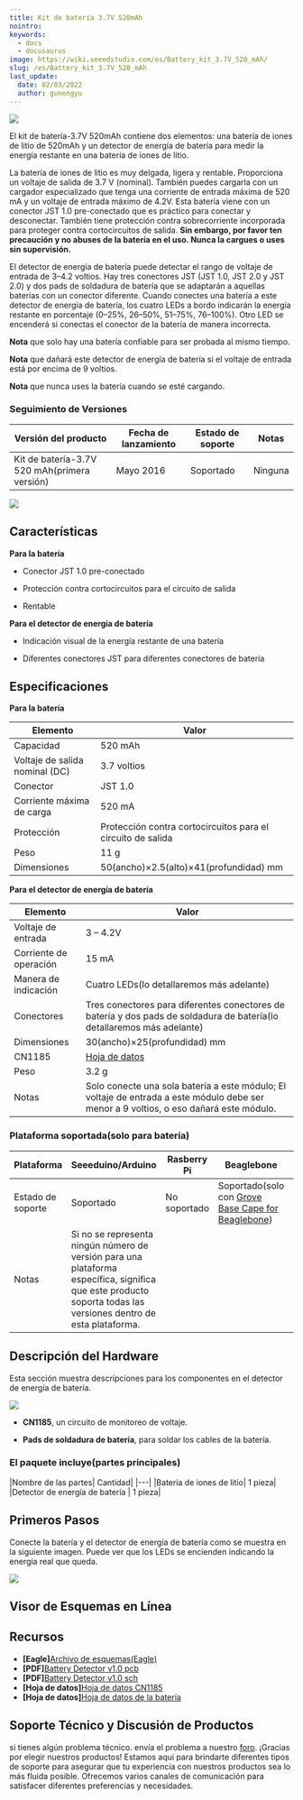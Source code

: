 ```yaml
---
title: Kit de batería 3.7V 520mAh
nointro:
keywords:
  - docs
  - docusaurus
image: https://wiki.seeedstudio.com/es/Battery_kit_3.7V_520_mAh/
slug: /es/Battery_kit_3.7V_520_mAh
last_update:
  date: 02/03/2022
  author: gunengyu
---
```


![](https://files.seeedstudio.com/wiki/Battery-kit-3.7V_520-mAh/img/Battery_kit-3.7V_520mAh_Product_View_960.jpg)

El kit de batería-3.7V 520mAh contiene dos elementos: una batería de iones de litio de 520mAh y un detector de energía de batería para medir la energía restante en una batería de iones de litio.

La batería de iones de litio es muy delgada, ligera y rentable. Proporciona un voltaje de salida de 3.7 V (nominal). También puedes cargarla con un cargador especializado que tenga una corriente de entrada máxima de 520 mA y un voltaje de entrada máximo de 4.2V. Esta batería viene con un conector JST 1.0 pre-conectado que es práctico para conectar y desconectar. También tiene protección contra sobrecorriente incorporada para proteger contra cortocircuitos de salida. **Sin embargo, por favor ten precaución y no abuses de la batería en el uso. Nunca la cargues o uses sin supervisión.**

El detector de energía de batería puede detectar el rango de voltaje de entrada de 3–4.2 voltios. Hay tres conectores JST (JST 1.0, JST 2.0 y JST 2.0) y dos pads de soldadura de batería que se adaptarán a aquellas baterías con un conector diferente. Cuando conectes una batería a este detector de energía de batería, los cuatro LEDs a bordo indicarán la energía restante en porcentaje (0–25%, 26–50%, 51–75%, 76–100%). Otro LED se encenderá si conectas el conector de la batería de manera incorrecta.

**Nota** que solo hay una batería confiable para ser probada al mismo tiempo.

**Nota** que dañará este detector de energía de batería si el voltaje de entrada está por encima de 9 voltios.

**Nota** que nunca uses la batería cuando se esté cargando.

###  Seguimiento de Versiones ###


|Versión del producto | Fecha de lanzamiento |Estado de soporte | Notas|
|---|---|---|---|
| Kit de batería-3.7V 520 mAh(primera versión)|  Mayo 2016 | Soportado | Ninguna|

[![](https://files.seeedstudio.com/wiki/Seeed-WiKi/docs/images/get_one_now.png) ](https://www.seeedstudio.com/depot/Battery-kit37V-520mAh-p-2646.html)

##  Características ##

**Para la batería**

- Conector JST 1.0 pre-conectado

- Protección contra cortocircuitos para el circuito de salida

- Rentable

**Para el detector de energía de batería**

- Indicación visual de la energía restante de una batería

- Diferentes conectores JST para diferentes conectores de batería

##  Especificaciones ##

**Para la batería**

|Elemento|Valor|
|--|--|
 |Capacidad  |520 mAh|
 |Voltaje de salida nominal (DC) | 3.7 voltios|
| Conector  | JST 1.0|
  |Corriente máxima de carga|  520 mA|
|  Protección | Protección contra cortocircuitos para el circuito de salida|
 |Peso | 11 g|
  |Dimensiones |  50(ancho)×2.5(alto)×41(profundidad) mm|

**Para el detector de energía de batería**

|Elemento|Valor|
|---|---|
 |Voltaje de entrada | 3 – 4.2V|
 |Corriente de operación |15 mA|
 |Manera de indicación   |Cuatro LEDs(lo detallaremos más adelante)|
|Conectores   |Tres conectores para diferentes conectores de batería y dos pads de soldadura de batería(lo detallaremos más adelante)|
 |Dimensiones |  30(ancho)×25(profundidad) mm|
 |CN1185| [Hoja de datos](https://files.seeedstudio.com/wiki/Battery-kit-3.7V_520-mAh/res/CN1185_Datasheet.pdf)|
|  Peso | 3.2 g|
 |Notas | Solo conecte una sola batería a este módulo; El voltaje de entrada a este módulo debe ser menor a 9 voltios, o eso dañará este módulo.|

###  Plataforma soportada(solo para batería) ###


|Plataforma |Seeeduino/Arduino|  Rasberry Pi |  Beaglebone | LinkIt ONE|
|--|--|--|--|--|
 |Estado de soporte| Soportado|  No soportado | Soportado(solo con [Grove Base Cape for Beaglebone](https://seeeddoc.github.io/Grove_Base_Cape_for_BeagleBone_v2/)) | No soportado|
 |Notas|  Si no se representa ningún número de versión para una plataforma específica, significa que este producto soporta todas las versiones dentro de esta plataforma.|||||

##  Descripción del Hardware  ##

Esta sección muestra descripciones para los componentes en el detector de energía de batería.

![](https://files.seeedstudio.com/wiki/Battery-kit-3.7V_520-mAh/img/Battery_kit-3.7V_520mAh_Battery_power_detector_components_description_1200_s.jpg)

- **CN1185**, un circuito de monitoreo de voltaje.

- **Pads de soldadura de batería**, para soldar los cables de la batería.

### El paquete incluye(partes principales)  ###


|Nombre de las partes|    Cantidad|
|---|
  |Batería de iones de litio|  1 pieza|
  |Detector de energía de batería | 1 pieza|

##  Primeros Pasos  ##

Conecte la batería y el detector de energía de batería como se muestra en la siguiente imagen. Puede ver que los LEDs se encienden indicando la energía real que queda.

![](https://files.seeedstudio.com/wiki/Battery-kit-3.7V_520-mAh/img/Battery_kit-3.7V_520mAh_Battery_power_demo_1200_s.jpg)


## Visor de Esquemas en Línea

<div className="altium-ecad-viewer" data-project-src="https://files.seeedstudio.com/wiki/Battery-kit-3.7V_520-mAh/res/Battery_kit-3.7V_520mAh_Schematics.zip" style={{borderRadius: '0px 0px 4px 4px', height: 500, borderStyle: 'solid', borderWidth: 1, borderColor: 'rgb(241, 241, 241)', overflow: 'hidden', maxWidth: 1280, maxHeight: 700, boxSizing: 'border-box'}}>
</div>


##  Recursos ##

- **[Eagle]**[Archivo de esquemas(Eagle)](https://files.seeedstudio.com/wiki/Battery-kit-3.7V_520-mAh/res/Battery_kit-3.7V_520mAh_Schematics.zip)
- **[PDF]**[Battery Detector v1.0 pcb](https://files.seeedstudio.com/wiki/Battery-kit-3.7V_520-mAh/res/Battery%20Detector%20v1.0pcb.pdf)
- **[PDF]**[Battery Detector v1.0 sch](https://files.seeedstudio.com/wiki/Battery-kit-3.7V_520-mAh/res/Battery%20Detector%20v1.0.pdf)
- **[Hoja de datos]**[Hoja de datos CN1185](https://files.seeedstudio.com/wiki/Battery-kit-3.7V_520-mAh/res/CN1185_Datasheet.pdf)
- **[Hoja de datos]**[Hoja de datos de la batería](https://files.seeedstudio.com/wiki/Battery-kit-3.7V_520-mAh/res/Lithium-ion_Battery_3.7V-520mAH_Datasheet.pdf)

## Soporte Técnico y Discusión de Productos
 si tienes algún problema técnico.  envía el problema a nuestro [foro](http://forum.seeedstudio.com/). 
¡Gracias por elegir nuestros productos! Estamos aquí para brindarte diferentes tipos de soporte para asegurar que tu experiencia con nuestros productos sea lo más fluida posible. Ofrecemos varios canales de comunicación para satisfacer diferentes preferencias y necesidades.

<div class="button_tech_support_container">
<a href="https://forum.seeedstudio.com/" class="button_forum"></a> 
<a href="https://www.seeedstudio.com/contacts" class="button_email"></a>
</div>

<div class="button_tech_support_container">
<a href="https://discord.gg/eWkprNDMU7" class="button_discord"></a> 
<a href="https://github.com/Seeed-Studio/wiki-documents/discussions/69" class="button_discussion"></a>
</div>